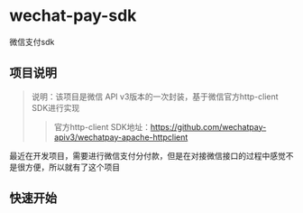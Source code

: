 # wechat-pay-sdk
微信支付sdk

## 项目说明
> 说明：该项目是微信 API v3版本的一次封装，基于微信官方http-client SDK进行实现
>> 官方http-client SDK地址：https://github.com/wechatpay-apiv3/wechatpay-apache-httpclient

最近在开发项目，需要进行微信支付分付款，但是在对接微信接口的过程中感觉不是很方便，所以就有了这个项目

## 快速开始
